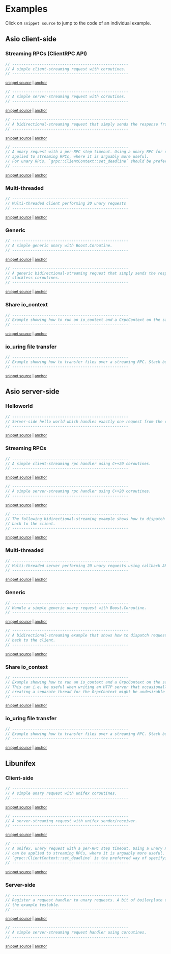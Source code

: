 # Examples

Click on `snippet source` to jump to the code of an individual example.

## Asio client-side

### Streaming RPCs (ClientRPC API)

<!-- snippet: client-side-client-rpc-streaming -->
<a id='snippet-client-side-client-rpc-streaming'></a>
```cpp
// ---------------------------------------------------
// A simple client-streaming request with coroutines.
// ---------------------------------------------------
```
<sup><a href='/example/streaming-client.cpp#L40-L44' title='Snippet source file'>snippet source</a> | <a href='#snippet-client-side-client-rpc-streaming' title='Start of snippet'>anchor</a></sup>
<!-- endSnippet -->

<!-- snippet: client-rpc-server-streaming -->
<a id='snippet-client-rpc-server-streaming'></a>
```cpp
// ---------------------------------------------------
// A simple server-streaming request with coroutines.
// ---------------------------------------------------
```
<sup><a href='/example/streaming-client.cpp#L74-L78' title='Snippet source file'>snippet source</a> | <a href='#snippet-client-rpc-server-streaming' title='Start of snippet'>anchor</a></sup>
<!-- endSnippet -->

<!-- snippet: client-rpc-bidirectional-streaming -->
<a id='snippet-client-rpc-bidirectional-streaming'></a>
```cpp
// ---------------------------------------------------
// A bidirectional-streaming request that simply sends the response from the server back to it.
// ---------------------------------------------------
```
<sup><a href='/example/streaming-client.cpp#L105-L109' title='Snippet source file'>snippet source</a> | <a href='#snippet-client-rpc-bidirectional-streaming' title='Start of snippet'>anchor</a></sup>
<!-- endSnippet -->

<!-- snippet: client-side-run-with-deadline -->
<a id='snippet-client-side-run-with-deadline'></a>
```cpp
// ---------------------------------------------------
// A unary request with a per-RPC step timeout. Using a unary RPC for demonstration purposes, the same mechanism can be
// applied to streaming RPCs, where it is arguably more useful.
// For unary RPCs, `grpc::ClientContext::set_deadline` should be preferred.
// ---------------------------------------------------
```
<sup><a href='/example/streaming-client.cpp#L149-L155' title='Snippet source file'>snippet source</a> | <a href='#snippet-client-side-run-with-deadline' title='Start of snippet'>anchor</a></sup>
<!-- endSnippet -->

### Multi-threaded

<!-- snippet: client-side-multi-threaded -->
<a id='snippet-client-side-multi-threaded'></a>
```cpp
// ---------------------------------------------------
// Multi-threaded client performing 20 unary requests
// ---------------------------------------------------
```
<sup><a href='/example/multi-threaded-client.cpp#L32-L36' title='Snippet source file'>snippet source</a> | <a href='#snippet-client-side-multi-threaded' title='Start of snippet'>anchor</a></sup>
<!-- endSnippet -->

### Generic

<!-- snippet: client-side-generic-unary-request -->
<a id='snippet-client-side-generic-unary-request'></a>
```cpp
// ---------------------------------------------------
// A simple generic unary with Boost.Coroutine.
// ---------------------------------------------------
```
<sup><a href='/example/generic-client.cpp#L49-L53' title='Snippet source file'>snippet source</a> | <a href='#snippet-client-side-generic-unary-request' title='Start of snippet'>anchor</a></sup>
<!-- endSnippet -->

<!-- snippet: client-side-generic-bidirectional-request -->
<a id='snippet-client-side-generic-bidirectional-request'></a>
```cpp
// ---------------------------------------------------
// A generic bidirectional-streaming request that simply sends the response from the server back to it using Asio's
// stackless coroutines.
// ---------------------------------------------------
```
<sup><a href='/example/generic-client.cpp#L86-L91' title='Snippet source file'>snippet source</a> | <a href='#snippet-client-side-generic-bidirectional-request' title='Start of snippet'>anchor</a></sup>
<!-- endSnippet -->

### Share io_context

<!-- snippet: client-side-share-io-context -->
<a id='snippet-client-side-share-io-context'></a>
```cpp
// ---------------------------------------------------
// Example showing how to run an io_context and a GrpcContext on the same thread for gRPC clients.
// ---------------------------------------------------
```
<sup><a href='/example/share-io-context-client.cpp#L33-L37' title='Snippet source file'>snippet source</a> | <a href='#snippet-client-side-share-io-context' title='Start of snippet'>anchor</a></sup>
<!-- endSnippet -->

### io_uring file transfer

<!-- snippet: client-side-file-transfer -->
<a id='snippet-client-side-file-transfer'></a>
```cpp
// ---------------------------------------------------
// Example showing how to transfer files over a streaming RPC. Stack buffers are used to customize memory allocation.
// ---------------------------------------------------
```
<sup><a href='/example/file-transfer-client.cpp#L38-L42' title='Snippet source file'>snippet source</a> | <a href='#snippet-client-side-file-transfer' title='Start of snippet'>anchor</a></sup>
<!-- endSnippet -->

## Asio server-side

### Helloworld

<!-- snippet: server-side-helloworld -->
<a id='snippet-server-side-helloworld'></a>
```cpp
// ---------------------------------------------------
// Server-side hello world which handles exactly one request from the client before shutting down.
// ---------------------------------------------------
```
<sup><a href='/example/hello-world-server.cpp#L27-L31' title='Snippet source file'>snippet source</a> | <a href='#snippet-server-side-helloworld' title='Start of snippet'>anchor</a></sup>
<!-- endSnippet -->

### Streaming RPCs

<!-- snippet: server-side-client-streaming -->
<a id='snippet-server-side-client-streaming'></a>
```cpp
// ---------------------------------------------------
// A simple client-streaming rpc handler using C++20 coroutines.
// ---------------------------------------------------
```
<sup><a href='/example/streaming-server.cpp#L40-L44' title='Snippet source file'>snippet source</a> | <a href='#snippet-server-side-client-streaming' title='Start of snippet'>anchor</a></sup>
<!-- endSnippet -->

<!-- snippet: server-side-server-streaming -->
<a id='snippet-server-side-server-streaming'></a>
```cpp
// ---------------------------------------------------
// A simple server-streaming rpc handler using C++20 coroutines.
// ---------------------------------------------------
```
<sup><a href='/example/streaming-server.cpp#L74-L78' title='Snippet source file'>snippet source</a> | <a href='#snippet-server-side-server-streaming' title='Start of snippet'>anchor</a></sup>
<!-- endSnippet -->

<!-- snippet: server-side-bidirectional-streaming -->
<a id='snippet-server-side-bidirectional-streaming'></a>
```cpp
// ---------------------------------------------------
// The following bidirectional-streaming example shows how to dispatch requests to a thread_pool and write responses
// back to the client.
// ---------------------------------------------------
```
<sup><a href='/example/streaming-server.cpp#L94-L99' title='Snippet source file'>snippet source</a> | <a href='#snippet-server-side-bidirectional-streaming' title='Start of snippet'>anchor</a></sup>
<!-- endSnippet -->

### Multi-threaded

<!-- snippet: server-side-multi-threaded -->
<a id='snippet-server-side-multi-threaded'></a>
```cpp
// ---------------------------------------------------
// Multi-threaded server performing 20 unary requests using callback API
// ---------------------------------------------------
```
<sup><a href='/example/multi-threaded-server.cpp#L31-L35' title='Snippet source file'>snippet source</a> | <a href='#snippet-server-side-multi-threaded' title='Start of snippet'>anchor</a></sup>
<!-- endSnippet -->

### Generic

<!-- snippet: server-side-generic-unary-request -->
<a id='snippet-server-side-generic-unary-request'></a>
```cpp
// ---------------------------------------------------
// Handle a simple generic unary request with Boost.Coroutine.
// ---------------------------------------------------
```
<sup><a href='/example/generic-server.cpp#L40-L44' title='Snippet source file'>snippet source</a> | <a href='#snippet-server-side-generic-unary-request' title='Start of snippet'>anchor</a></sup>
<!-- endSnippet -->

<!-- snippet: server-side-generic-bidirectional-request -->
<a id='snippet-server-side-generic-bidirectional-request'></a>
```cpp
// ---------------------------------------------------
// A bidirectional-streaming example that shows how to dispatch requests to a thread_pool and write responses
// back to the client.
// ---------------------------------------------------
```
<sup><a href='/example/generic-server.cpp#L76-L81' title='Snippet source file'>snippet source</a> | <a href='#snippet-server-side-generic-bidirectional-request' title='Start of snippet'>anchor</a></sup>
<!-- endSnippet -->

### Share io_context

<!-- snippet: server-side-share-io-context -->
<a id='snippet-server-side-share-io-context'></a>
```cpp
// ---------------------------------------------------
// Example showing how to run an io_context and a GrpcContext on the same thread for gRPC servers.
// This can i.e. be useful when writing an HTTP server that occasionally reaches out to a gRPC server. In that case
// creating a separate thread for the GrpcContext might be undesirable due to added synchronization complexity.
// ---------------------------------------------------
```
<sup><a href='/example/share-io-context-server.cpp#L34-L40' title='Snippet source file'>snippet source</a> | <a href='#snippet-server-side-share-io-context' title='Start of snippet'>anchor</a></sup>
<!-- endSnippet -->

### io_uring file transfer

<!-- snippet: server-side-file-transfer -->
<a id='snippet-server-side-file-transfer'></a>
```cpp
// ---------------------------------------------------
// Example showing how to transfer files over a streaming RPC. Stack buffers are used to customize memory allocation.
// ---------------------------------------------------
```
<sup><a href='/example/file-transfer-server.cpp#L39-L43' title='Snippet source file'>snippet source</a> | <a href='#snippet-server-side-file-transfer' title='Start of snippet'>anchor</a></sup>
<!-- endSnippet -->

## Libunifex

### Client-side

<!-- snippet: client-side-unifex-unary -->
<a id='snippet-client-side-unifex-unary'></a>
```cpp
// ---------------------------------------------------
// A simple unary request with unifex coroutines.
// ---------------------------------------------------
```
<sup><a href='/example/unifex-client.cpp#L37-L41' title='Snippet source file'>snippet source</a> | <a href='#snippet-client-side-unifex-unary' title='Start of snippet'>anchor</a></sup>
<!-- endSnippet -->

<!-- snippet: client-side-unifex-server-streaming -->
<a id='snippet-client-side-unifex-server-streaming'></a>
```cpp
// ---------------------------------------------------
// A server-streaming request with unifex sender/receiver.
// ---------------------------------------------------
```
<sup><a href='/example/unifex-client.cpp#L59-L63' title='Snippet source file'>snippet source</a> | <a href='#snippet-client-side-unifex-server-streaming' title='Start of snippet'>anchor</a></sup>
<!-- endSnippet -->

<!-- snippet: client-side-unifex-with-deadline -->
<a id='snippet-client-side-unifex-with-deadline'></a>
```cpp
// ---------------------------------------------------
// A unifex, unary request with a per-RPC step timeout. Using a unary RPC for demonstration purposes, the same mechanism
// can be applied to streaming RPCs, where it is arguably more useful. For unary RPCs,
// `grpc::ClientContext::set_deadline` is the preferred way of specifying a timeout.
// ---------------------------------------------------
```
<sup><a href='/example/unifex-client.cpp#L147-L153' title='Snippet source file'>snippet source</a> | <a href='#snippet-client-side-unifex-with-deadline' title='Start of snippet'>anchor</a></sup>
<!-- endSnippet -->

### Server-side

<!-- snippet: server-side-unifex-unary -->
<a id='snippet-server-side-unifex-unary'></a>
```cpp
// ---------------------------------------------------
// Register a request handler to unary requests. A bit of boilerplate code regarding stop_source has been added to make
// the example testable.
// ---------------------------------------------------
```
<sup><a href='/example/unifex-server.cpp#L42-L47' title='Snippet source file'>snippet source</a> | <a href='#snippet-server-side-unifex-unary' title='Start of snippet'>anchor</a></sup>
<!-- endSnippet -->

<!-- snippet: server-side-unifex-server-streaming -->
<a id='snippet-server-side-unifex-server-streaming'></a>
```cpp
// ---------------------------------------------------
// A simple server-streaming request handler using coroutines.
// ---------------------------------------------------
```
<sup><a href='/example/unifex-server.cpp#L69-L73' title='Snippet source file'>snippet source</a> | <a href='#snippet-server-side-unifex-server-streaming' title='Start of snippet'>anchor</a></sup>
<!-- endSnippet -->
